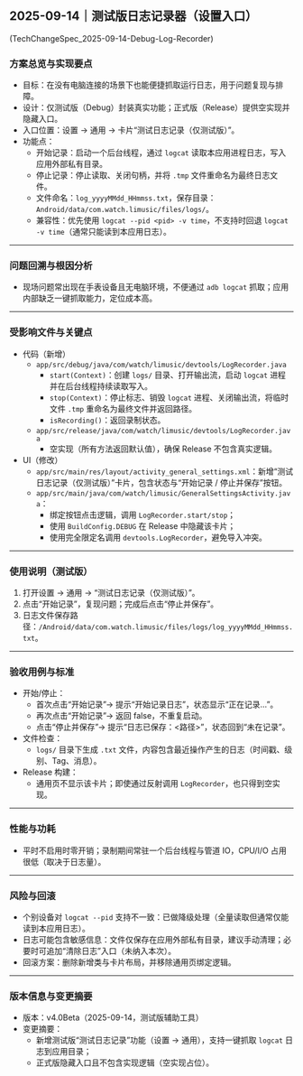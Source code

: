 ## 2025-09-14｜测试版日志记录器（设置入口）
(TechChangeSpec_2025-09-14-Debug-Log-Recorder)

### 方案总览与实现要点
- 目标：在没有电脑连接的场景下也能便捷抓取运行日志，用于问题复现与排障。
- 设计：仅测试版（Debug）封装真实功能；正式版（Release）提供空实现并隐藏入口。
- 入口位置：设置 → 通用 → 卡片“测试日志记录（仅测试版）”。
- 功能点：
  - 开始记录：启动一个后台线程，通过 `logcat` 读取本应用进程日志，写入应用外部私有目录。
  - 停止记录：停止读取、关闭句柄，并将 `.tmp` 文件重命名为最终日志文件。
  - 文件命名：`log_yyyyMMdd_HHmmss.txt`，保存目录：`Android/data/com.watch.limusic/files/logs/`。
  - 兼容性：优先使用 `logcat --pid <pid> -v time`，不支持时回退 `logcat -v time`（通常只能读到本应用日志）。

---

### 问题回溯与根因分析
- 现场问题常出现在手表设备且无电脑环境，不便通过 `adb logcat` 抓取；应用内部缺乏一键抓取能力，定位成本高。

---

### 受影响文件与关键点
- 代码（新增）
  - `app/src/debug/java/com/watch/limusic/devtools/LogRecorder.java`
    - `start(Context)`：创建 `logs/` 目录、打开输出流，启动 `logcat` 进程并在后台线程持续读取写入。
    - `stop(Context)`：停止标志、销毁 `logcat` 进程、关闭输出流，将临时文件 `.tmp` 重命名为最终文件并返回路径。
    - `isRecording()`：返回录制状态。
  - `app/src/release/java/com/watch/limusic/devtools/LogRecorder.java`
    - 空实现（所有方法返回默认值），确保 Release 不包含真实逻辑。
- UI（修改）
  - `app/src/main/res/layout/activity_general_settings.xml`：新增“测试日志记录（仅测试版）”卡片，包含状态与“开始记录 / 停止并保存”按钮。
  - `app/src/main/java/com/watch/limusic/GeneralSettingsActivity.java`：
    - 绑定按钮点击逻辑，调用 `LogRecorder.start/stop`；
    - 使用 `BuildConfig.DEBUG` 在 Release 中隐藏该卡片；
    - 使用完全限定名调用 `devtools.LogRecorder`，避免导入冲突。

---

### 使用说明（测试版）
1) 打开设置 → 通用 → “测试日志记录（仅测试版）”。
2) 点击“开始记录”，复现问题；完成后点击“停止并保存”。
3) 日志文件保存路径：`/Android/data/com.watch.limusic/files/logs/log_yyyyMMdd_HHmmss.txt`。

---

### 验收用例与标准
- 开始/停止：
  - 首次点击“开始记录”→ 提示“开始记录日志”，状态显示“正在记录…”。
  - 再次点击“开始记录”→ 返回 false，不重复启动。
  - 点击“停止并保存”→ 提示“日志已保存：<路径>”，状态回到“未在记录”。
- 文件检查：
  - `logs/` 目录下生成 `.txt` 文件，内容包含最近操作产生的日志（时间戳、级别、Tag、消息）。
- Release 构建：
  - 通用页不显示该卡片；即使通过反射调用 `LogRecorder`，也只得到空实现。

---

### 性能与功耗
- 平时不启用时零开销；录制期间常驻一个后台线程与管道 IO，CPU/I/O 占用很低（取决于日志量）。

---

### 风险与回滚
- 个别设备对 `logcat --pid` 支持不一致：已做降级处理（全量读取但通常仅能读到本应用日志）。
- 日志可能包含敏感信息：文件仅保存在应用外部私有目录，建议手动清理；必要时可追加“清除日志”入口（未纳入本次）。
- 回滚方案：删除新增类与卡片布局，并移除通用页绑定逻辑。

---

### 版本信息与变更摘要
- 版本：v4.0Beta（2025-09-14，测试版辅助工具）
- 变更摘要：
  - 新增测试版“测试日志记录”功能（设置 → 通用），支持一键抓取 `logcat` 日志到应用目录；
  - 正式版隐藏入口且不包含实现逻辑（空实现占位）。 